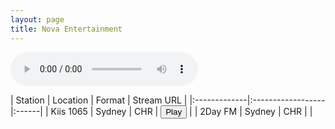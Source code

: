 ```yaml
---
layout: page
title: Nova Entertainment
---
```


<audio id="2classicrock" controls></audio>

| Station | Location | Format | Stream URL |
|:-------------|:------------------|:------|
| Kiis 1065 | Sydney | CHR | <button id="playButton">Play</button><script>var audioSrc;function updateGlobalVariable() {audioSrc = '[Hello, world!](https://wz2liw.scahw.com.au/live/2classicrock_128.stream/playlist.m3u8)';}</script> |
| 2Day FM | Sydney | CHR |  |





<script>
  var audio = document.getElementById('2classicrock');
  
  var hls = new Hls();
  // Initialize more audio variables as needed

  if (audio.canPlayType('application/vnd.apple.mpegurl') || (typeof window.Hls === 'undefined')) {
    audio.src = audioSrc;

  } else {
      playButton.addEventListener('click', function() {
      hls.attachMedia(audio);
      hls.loadSource(audioSrc()); // Provide the path to your .m3u8 file
      audio.play();
    });
  }
</script>